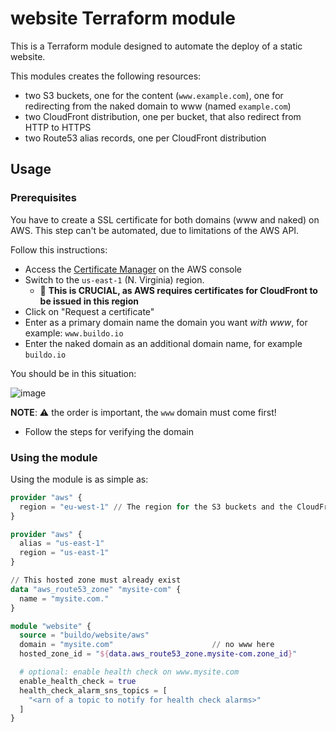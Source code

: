 # website Terraform module

This is a Terraform module designed to automate the deploy of a static website.

This modules creates the following resources:

- two S3 buckets, one for the content (`www.example.com`), one for redirecting from the
  naked domain to www (named `example.com`)
- two CloudFront distribution, one per bucket, that also redirect from HTTP to HTTPS
- two Route53 alias records, one per CloudFront distribution

## Usage
### Prerequisites
You have to create a SSL certificate for both domains (www and naked) on AWS.
This step can't be automated, due to limitations of the AWS API.

Follow this instructions:

- Access the [Certificate Manager](https://console.aws.amazon.com/acm/) on the AWS console
- Switch to the `us-east-1` (N. Virginia) region.
  - 🚨 **This is CRUCIAL, as AWS requires certificates for CloudFront to be issued in this region**
- Click on "Request a certificate"
- Enter as a primary domain name the domain you want *with www*, for example: `www.buildo.io`
- Enter the naked domain as an additional domain name, for example `buildo.io`

You should be in this situation:

![image](https://user-images.githubusercontent.com/691940/34524695-bbb25322-f09c-11e7-9fc1-b20e4629b8db.png)

**NOTE**: ⚠️ the order is important, the `www` domain must come first!

- Follow the steps for verifying the domain

### Using the module
Using the module is as simple as:

```terraform
provider "aws" {
  region = "eu-west-1" // The region for the S3 buckets and the CloudFront distribution
}

provider "aws" {
  alias = "us-east-1"
  region = "us-east-1"
}

// This hosted zone must already exist
data "aws_route53_zone" "mysite-com" {
  name = "mysite.com."
}

module "website" {
  source = "buildo/website/aws"
  domain = "mysite.com"                      // no www here
  hosted_zone_id = "${data.aws_route53_zone.mysite-com.zone_id}"

  # optional: enable health check on www.mysite.com
  enable_health_check = true
  health_check_alarm_sns_topics = [
    "<arn of a topic to notify for health check alarms>"
  ]
}
```
